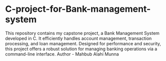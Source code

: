 # C-project-for-Bank-management-system
This repository contains my capstone project, a Bank Management System developed in C. It efficiently handles account management, transaction processing, and loan management. Designed for performance and security, this project offers a robust solution for managing banking operations via a command-line interface.
Author - Mahbub Alahi Munna
